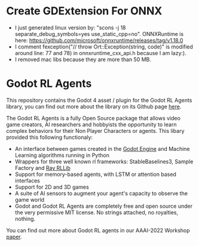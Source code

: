 # Create GDExtension For ONNX
* I just generated linux version by: "scons -j 18 separate_debug_symbols=yes use_static_cpp=no". ONNXRuntime is here: https://github.com/microsoft/onnxruntime/releases/tag/v1.18.0
* I comment fexception("// throw Ort::Exception(string, code)" is modified around line: 77 and 78) in onnxruntime_cxx_api.h because I am lazy:).
* I removed mac libs because they are more than 50 MB.
 
# Godot RL Agents

This repository contains the Godot 4 asset / plugin for the Godot RL Agents library, you can find out more about the library on its Github page [here](https://github.com/edbeeching/godot_rl_agents).

The Godot RL Agents is a fully Open Source package that allows video game creators, AI researchers and hobbyists the opportunity to learn complex behaviors for their Non Player Characters or agents. 
This libary provided this following functionaly:
* An interface between games created in the [Godot Engine](https://godotengine.org/) and Machine Learning algorithms running in Python
* Wrappers for three well known rl frameworks: StableBaselines3, Sample Factory and [Ray RLLib](https://docs.ray.io/en/latest/rllib-algorithms.html)
* Support for memory-based agents, with LSTM or attention based interfaces
* Support for 2D and 3D games
* A suite of AI sensors to augment your agent's capacity to observe the game world
* Godot and Godot RL Agents are completely free and open source under the very permissive MIT license. No strings attached, no royalties, nothing. 

You can find out more about Godot RL agents in our AAAI-2022 Workshop [paper](https://arxiv.org/abs/2112.03636).


